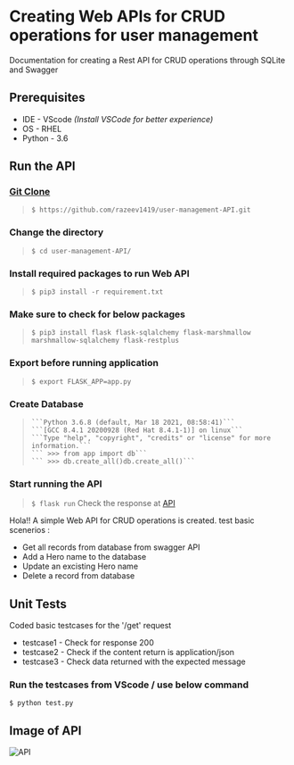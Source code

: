 # Creating Web APIs for CRUD operations for user management

Documentation for creating a Rest API for CRUD operations through SQLite and Swagger

## Prerequisites
- IDE - VScode _(Install VSCode for better experience)_
- OS - RHEL
- Python - 3.6

## Run the API
### [Git Clone](https://github.com/razeev1419/user-management-API.git)
>```$ https://github.com/razeev1419/user-management-API.git```
### Change the directory
>```$ cd user-management-API/```
### Install required packages to run Web API
>```$ pip3 install -r requirement.txt```
### Make sure to check for below packages
>```$ pip3 install flask flask-sqlalchemy flask-marshmallow marshmallow-sqlalchemy flask-restplus```
### Export before running application
>```$ export FLASK_APP=app.py```
### Create Database
>```$ python
>```Python 3.6.8 (default, Mar 18 2021, 08:58:41)```
>```[GCC 8.4.1 20200928 (Red Hat 8.4.1-1)] on linux```
>```Type "help", "copyright", "credits" or "license" for more information.```
>``` >>> from app import db```
>``` >>> db.create_all()db.create_all()```
### Start running the API
>```$ flask run```
> Check the response at [API](http://localhost:5000)

Hola!! A simple Web API for CRUD operations is created.
test basic scenerios :
- Get all records from database from swagger API
- Add a Hero name to the database
- Update an excisting Hero name
- Delete a record from database

## Unit Tests
Coded basic testcases for the '/get' request 
- testcase1 - Check for response 200
- testcase2 - Check if the content return is application/json
- testcase3 - Check data returned with the expected message
### Run the testcases from VScode / use below command
```$ python test.py```

## Image of API
![API](Images/2021-06-11_21-52.png)
